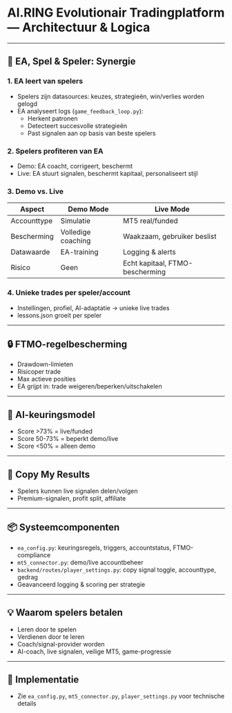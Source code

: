 # AI.RING Evolutionair Tradingplatform — Architectuur & Logica

---

## 🧠 EA, Spel & Speler: Synergie

### 1. EA leert van spelers

- Spelers zijn datasources: keuzes, strategieën, win/verlies worden gelogd
- EA analyseert logs (`game_feedback_loop.py`):
  - Herkent patronen
  - Detecteert succesvolle strategieën
  - Past signalen aan op basis van beste spelers

### 2. Spelers profiteren van EA

- Demo: EA coacht, corrigeert, beschermt
- Live: EA stuurt signalen, beschermt kapitaal, personaliseert stijl

### 3. Demo vs. Live

| Aspect      | Demo Mode | Live Mode |
| ----------- | --------- | --------- |
| Accounttype | Simulatie | MT5 real/funded |
| Bescherming | Volledige coaching | Waakzaam, gebruiker beslist |
| Datawaarde  | EA-training | Logging & alerts |
| Risico      | Geen | Echt kapitaal, FTMO-bescherming |

### 4. Unieke trades per speler/account

- Instellingen, profiel, AI-adaptatie → unieke live trades
- lessons.json groeit per speler

---

## 🔒 FTMO-regelbescherming

- Drawdown-limieten
- Risicoper trade
- Max actieve posities
- EA grijpt in: trade weigeren/beperken/uitschakelen

---

## 🔄 AI-keuringsmodel

- Score >73% = live/funded
- Score 50-73% = beperkt demo/live
- Score <50% = alleen demo

---

## 🔗 Copy My Results

- Spelers kunnen live signalen delen/volgen
- Premium-signalen, profit split, affiliate

---

## 📦 Systeemcomponenten

- `ea_config.py`: keuringsregels, triggers, accountstatus, FTMO-compliance
- `mt5_connector.py`: demo/live accountbeheer
- `backend/routes/player_settings.py`: copy signal toggle, accounttype, gedrag
- Geavanceerd logging & scoring per strategie

---

## 💡 Waarom spelers betalen

- Leren door te spelen
- Verdienen door te leren
- Coach/signal-provider worden
- AI-coach, live signalen, veilige MT5, game-progressie

---

## 📌 Implementatie

- Zie `ea_config.py`, `mt5_connector.py`, `player_settings.py` voor technische details
